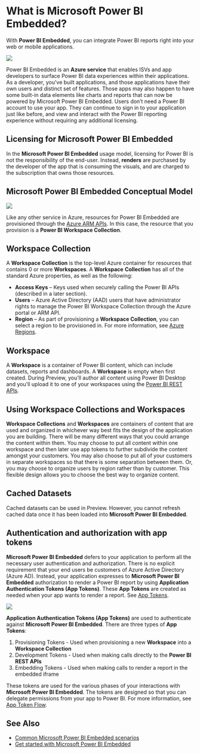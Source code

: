 ﻿<properties
   pageTitle="What is Microsoft Power BI Embedded?"
   description="Power BI Embedded enables you to integrate Power BI reports into your web or mobile applications so you don't need to build custom solutions to visualize data for your users"
   services="power-bi-embedded"
   documentationCenter=""
   authors="guyinacube"
   manager="erikre"
   editor=""
   tags=""/>
<tags
   ms.service="power-bi-embedded"
   ms.devlang="NA"
   ms.topic="article"
   ms.tgt_pltfrm="NA"
   ms.workload="powerbi"
   ms.date="10/04/2016"
   ms.author="asaxton"/>

# What is Microsoft Power BI Embedded?

With **Power BI Embedded**, you can integrate Power BI reports right into your web or mobile applications.

![](media\powerbi-embedded-whats-is\what-is.png)

Power BI Embedded is an **Azure service** that enables ISVs and app developers to surface Power BI data experiences within their applications. As a developer, you've built applications, and those applications have their own users and distinct set of features. Those apps may also happen to have some built-in data elements like charts and reports that can now be powered by Microsoft Power BI Embedded. Users don’t need a Power BI account to use your app. They can continue to sign in to your application just like before,  and view and interact with the Power BI reporting experience without requiring any additional licensing.

## Licensing for Microsoft Power BI Embedded

In the **Microsoft Power BI Embedded** usage model, licensing for Power BI is not the responsibility of the end-user.  Instead, **renders** are purchased by the developer of the app that is consuming the visuals, and are charged to the subscription that owns those resources.

## Microsoft Power BI Embedded Conceptual Model

![](media\powerbi-embedded-whats-is\model.png)

Like any other service in Azure, resources for Power BI Embedded are provisioned through the [Azure ARM APIs](https://msdn.microsoft.com/library/mt712306.aspx). In this case, the resource that you provision is a **Power BI Workspace Collection**.

## Workspace Collection

A **Workspace Collection** is the top-level Azure container for resources that contains 0 or more **Workspaces**.  A **Workspace** **Collection** has all of the standard Azure properties, as well as the following:

-	**Access Keys** – Keys used when securely calling the Power BI APIs (described in a later section).
-	**Users** – Azure Active Directory (AAD) users that have administrator rights to manage the Power BI Workspace Collection through the Azure portal or ARM API.
-	**Region** – As part of provisioning a **Workspace Collection**, you can select a region to be provisioned in. For more information, see [Azure Regions](https://azure.microsoft.com/regions/).

## Workspace

A **Workspace** is a container of Power BI content, which can include datasets, reports and dashboards. A **Workspace** is empty when first created. During Preview, you’ll author all content using Power BI Desktop and you'll upload it to one of your workspaces using the [Power BI REST APIs](http://docs.powerbi.apiary.io/reference).

## Using Workspace Collections and Workspaces
**Workspace Collections** and **Workspaces** are containers of content that are used and organized in whichever way best fits the design of the application you are building. There will be many different ways that you could arrange the content within them. You may choose to put all content within one workspace and then later use app tokens to further subdivide the content amongst your customers. You may also choose to put all of your customers in separate workspaces so that there is some separation between them. Or, you may choose to organize users by region rather than by customer. This flexible design allows you to choose the best way to organize content.

## Cached Datasets

Cached datasets can be used in Preview.  However, you cannot refresh cached data once it has been loaded into **Microsoft Power BI Embedded**.

## Authentication and authorization with app tokens

**Microsoft Power BI Embedded** defers to your application to perform all the necessary user authentication and authorization. There is no explicit requirement that your end users be customers of Azure Active Directory (Azure AD).  Instead, your application expresses to **Microsoft Power BI Embedded** authorization to render a Power BI report by using **Application Authentication Tokens (App Tokens)**.  These **App Tokens** are created as needed when your app wants to render a report.  See [App Tokens](power-bi-embedded-get-started-sample.md#key-flow).

![](media\powerbi-embedded-whats-is\app-tokens.png)

**Application Authentication Tokens (App Tokens)** are used to authenticate against **Microsoft Power BI Embedded**.  There are three types of **App Tokens**:

1.	Provisioning Tokens - Used when provisioning a new **Workspace** into a **Workspace Collection**
2.	Development Tokens - Used when making calls directly to the **Power BI REST APIs**
3.	Embedding Tokens - Used when making calls to render a report in the embedded iframe

These tokens are used for the various phases of your interactions with **Microsoft Power BI Embedded**.  The tokens are designed so that you can delegate permissions from your app to Power BI. For more information, see [App Token Flow](power-bi-embedded-app-token-flow.md).

## See Also
- [Common Microsoft Power BI Embedded scenarios](power-bi-embedded-scenarios.md)
- [Get started with Microsoft Power BI Embedded](power-bi-embedded-get-started.md)
